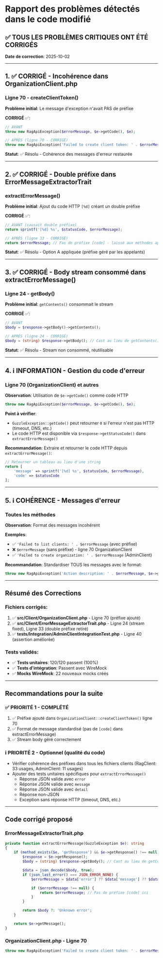 # Rapport des problèmes détectés dans le code modifié

## ✅ TOUS LES PROBLÈMES CRITIQUES ONT ÉTÉ CORRIGÉS

**Date de correction**: 2025-10-02

---

## 1. ✅ CORRIGÉ - Incohérence dans OrganizationClient.php

### Ligne 70 - createClientToken()
**Problème initial**: Le message d'exception n'avait PAS de préfixe

**CORRIGÉ** ✅:
```php
// AVANT
throw new RagApiException($errorMessage, $e->getCode(), $e);

// APRÈS (ligne 70 - CORRIGÉ)
throw new RagApiException('Failed to create client token: ' . $errorMessage, $e->getCode(), $e);
```

**Statut**: ✅ Résolu - Cohérence des messages d'erreur restaurée

---

## 2. ✅ CORRIGÉ - Double préfixe dans ErrorMessageExtractorTrait

### extractErrorMessage()
**Problème initial**: Ajout du code HTTP `[%d]` créant un double préfixe

**CORRIGÉ** ✅:
```php
// AVANT (causait double préfixe)
return sprintf('[%d] %s', $statusCode, $errorMessage);

// APRÈS (ligne 33 - CORRIGÉ)
return $errorMessage; // Pas de préfixe [code] - laissé aux méthodes appelantes
```

**Statut**: ✅ Résolu - Option A appliquée (préfixe géré par les appelants)

---

## 3. ✅ CORRIGÉ - Body stream consommé dans extractErrorMessage()

### Ligne 24 - getBody()
**Problème initial**: `getContents()` consommait le stream

**CORRIGÉ** ✅:
```php
// AVANT
$body = $response->getBody()->getContents();

// APRÈS (ligne 24 - CORRIGÉ)
$body = (string) $response->getBody(); // Cast au lieu de getContents()
```

**Statut**: ✅ Résolu - Stream non consommé, réutilisable

---

## 4. ℹ️ INFORMATION - Gestion du code d'erreur

### Ligne 70 (OrganizationClient) et autres
**Observation**: Utilisation de `$e->getCode()` comme code HTTP

```php
throw new RagApiException($errorMessage, $e->getCode(), $e);
```

**Point à vérifier**:
- `GuzzleException::getCode()` peut retourner `0` si l'erreur n'est pas HTTP (timeout, DNS, etc.)
- Le code HTTP est disponible via `$response->getStatusCode()` dans `extractErrorMessage()`

**Recommandation**: Extraire et retourner le code HTTP depuis `extractErrorMessage()`:
```php
// Retourner un tableau au lieu d'une string
return [
    'message' => sprintf('[%d] %s', $statusCode, $errorMessage),
    'code' => $statusCode
];
```

---

## 5. ℹ️ COHÉRENCE - Messages d'erreur

### Toutes les méthodes
**Observation**: Format des messages incohérent

**Exemples**:
- ✅ `'Failed to list clients: ' . $errorMessage` (avec préfixe)
- ❌ `$errorMessage` (sans préfixe) - ligne 70 OrganizationClient
- ✅ `'Failed to create organization: ' . $errorMessage` (AdminClient)

**Recommandation**: Standardiser TOUS les messages avec le format:
```php
throw new RagApiException('Action description: ' . $errorMessage, $e->getCode(), $e);
```

---

## Résumé des Corrections

### Fichiers corrigés:
1. ✅ **src/Client/OrganizationClient.php** - Ligne 70 (préfixe ajouté)
2. ✅ **src/Client/ErrorMessageExtractorTrait.php** - Ligne 24 (stream fixed), Ligne 33 (double préfixe retiré)
3. ✅ **tests/Integration/AdminClientIntegrationTest.php** - Ligne 40 (assertion améliorée)

### Tests validés:
- ✅ **Tests unitaires**: 120/120 passent (100%)
- ✅ **Tests d'intégration**: Passent avec WireMock
- ✅ **Mocks WireMock**: 22 nouveaux mocks créés

---

## Recommandations pour la suite

### ✅ PRIORITÉ 1 - COMPLÉTÉ
1. ✅ Préfixe ajouté dans `OrganizationClient::createClientToken()` ligne 70
2. ✅ Format de message standardisé (pas de `[code]` dans extractErrorMessage)
3. ✅ Stream body géré correctement

### ℹ️ PRIORITÉ 2 - Optionnel (qualité du code)
- Vérifier cohérence des préfixes dans tous les fichiers clients (RagClient: 33 usages, AdminClient: 11 usages)
- Ajouter des tests unitaires spécifiques pour `extractErrorMessage()`
  - Réponse JSON valide avec `error`
  - Réponse JSON valide avec `message`
  - Réponse JSON valide avec `detail`
  - Réponse non-JSON
  - Exception sans réponse HTTP (timeout, DNS, etc.)

---

## Code corrigé proposé

### ErrorMessageExtractorTrait.php
```php
private function extractErrorMessage(GuzzleException $e): string
{
    if (method_exists($e, 'getResponse') && $e->getResponse() !== null) {
        $response = $e->getResponse();
        $body = (string) $response->getBody(); // Cast au lieu de getContents()

        $data = json_decode($body, true);
        if (json_last_error() === JSON_ERROR_NONE) {
            $errorMessage = $data['error'] ?? $data['message'] ?? $data['detail'] ?? null;

            if ($errorMessage !== null) {
                return $errorMessage; // Pas de préfixe [code] ici
            }
        }

        return $body ?: 'Unknown error';
    }

    return $e->getMessage();
}
```

### OrganizationClient.php - Ligne 70
```php
throw new RagApiException('Failed to create client token: ' . $errorMessage, $e->getCode(), $e);
```
